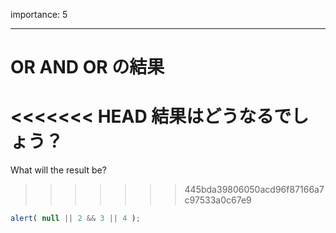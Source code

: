 importance: 5

---

# OR AND OR の結果

<<<<<<< HEAD
結果はどうなるでしょう？
=======
What will the result be?
>>>>>>> 445bda39806050acd96f87166a7c97533a0c67e9

```js
alert( null || 2 && 3 || 4 );
```
